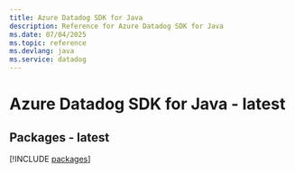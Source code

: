 ```yaml
---
title: Azure Datadog SDK for Java
description: Reference for Azure Datadog SDK for Java
ms.date: 07/04/2025
ms.topic: reference
ms.devlang: java
ms.service: datadog
---
```

# Azure Datadog SDK for Java - latest
## Packages - latest
[!INCLUDE [packages](datadog-index.md)]